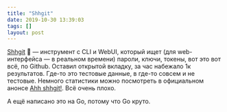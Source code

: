 ```yaml
---
title: "Shhgit"
date: 2019-10-30 13:39:03
tags: []
layout: post
---
```


[Shhgit](https://shhgit.darkport.co.uk/) 🙊 — инструмент с CLI и WebUI, который ищет (для web-интерфейса — в реальном времени) пароли, ключи, токены, вот это вот всё, по Github. Оставил открытой вкладку, за час набежало 1к результатов. Где-то это тестовые данные, в где-то совсем и не тестовые. Немного статистики можно посмотреть в официальном анонсе [Ahh shhgit!](https://darkport.co.uk/blog/ahh-shhgit!/). Всё очень плохо.

А ещё написано это на Go, потому что Go круто.
